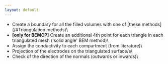 ```yaml
---
layout: default
---
```


- Create a boundary for all the filled volumes with one of [these methods](/#Triangulation methods)\\
- **[only for BEMCP]** Create an additional 4th point for each triangle in each triangulated mesh ('solid angle' BEM method)\\
- Assign the conductivity to each compartment (from literature)\\
- Projection of the electrodes on the triangulated surface/s\\
- Check of the direction of the normals (outwards or inwards)\\
